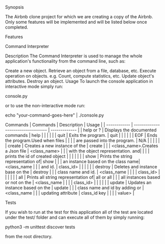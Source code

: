 Synopsis

The Airbnb clone project for which we are creating a copy of the Airbnb. Only some features will be implemented and will be listed below once completed.

Features

Command Interpreter

Description
The Command Interpreter is used to manage the whole application's functionality from the command line, such as:

Create a new object.
Retrieve an object from a file, database, etc.
Execute operation on objects. e.g. Count, compute statistics, etc.
Update object's attributes.
Destroy an object.
Usage
To launch the console application in interactive mode simply run:

console.py

or to use the non-interactive mode run:

echo "your-command-goes-here" | ./console.py

Commands
|   Commands   |           Description              |    Usage      |
| ------------ | ---------------------------------- | ------------- |
| help or ?    | Displays the documented commands   | help          |
|              |                                    |               |
| quit         | Exits the program.                 | quit          |
|              |                                    |               |
| EOF          | Ends the program.Used when files   |               |
|              | are passed into the program.       | N/A           |
|              |                                    |               |
| create       | Creates a new instance of the      | create        |
|              | <class_name>.Creates a Json file   | <class_name>  |
|              | with the object representation. and|               |
|              | prints the id of created object    |               |
|              |                                    |               |
| show         | Prints the string representation of|    show       |
|              | an instance based on the class name| <class_name   |
|              | and id.                            | class_id>     |
|              |                                    |               |
| destroy      | Deletes and instance base on the   | destroy       |
|              | class name and id.                 | <class_name   |
|              |                                    | class_id>     |
|              |                                    |               |
| all          | Prints all string representation of| all or all    |
|              | all instances based or not on the  | <class_name   |
|              |                                    | class_id>     |
|              |                                    |               |
| update       | Updates an instance based on the   | update        |
|              | class name and id by adding or     | <class_name   |
|              | updating attribute                 | class_id key  |
|              |                                    | value>        |

Tests

If you wish to run at the test for this application all of the test are located under the test/ folder and can execute all of them by simply running:

python3 -m unittest discover tests 

from the root directory.
